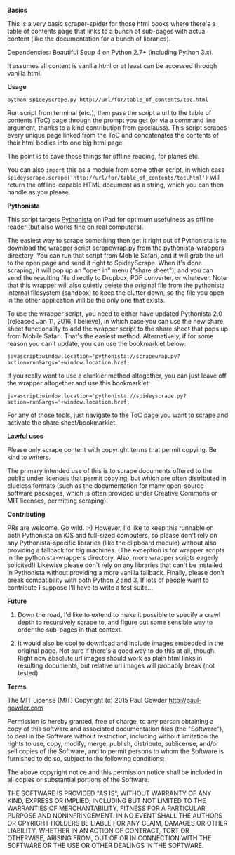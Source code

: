 **Basics**

This is a very basic scraper-spider for those html books where there's a table of contents page that links to a bunch of sub-pages with actual content (like the documentation for a bunch of libraries).

Dependencies: Beautiful Soup 4 on Python 2.7+ (including Python 3.x).
 
It assumes all content is vanilla html or at least can be accessed through vanilla html.  

**Usage**

`python spideyscrape.py http://url/for/table_of_contents/toc.html`

Run script from terminal (etc.), then pass the script a url to the table of contents (ToC) page through the prompt you get (or via a command line argument, thanks to a kind contribution from @cclauss). This script scrapes every unique page linked from the ToC and concatenates the contents of their html bodies into one big html page.
 
The point is to save those things for offline reading, for planes etc.  

You can also `import` this as a module from some other script, in which case `spideyscrape.scrape('http://url/for/table_of_contents/toc.html')` will return the offline-capable HTML document as a string, which you can then handle as you please.

**Pythonista** 

This script targets [Pythonista](http://omz-software.com/pythonista/) on iPad for optimum usefulness as offline reader (but also works fine on real computers).  

The easiest way to scrape something then get it right out of Pythonista is to download the wrapper script scrapewrap.py from the pythonista-wrappers directory.  You can run that script from Mobile Safari, and it will grab the url to the open page and send it right to SpideyScrape.  When it's done scraping, it will pop up an "open in" menu ("share sheet"), and you can send the resulting file directly to Dropbox, PDF converter, or whatever.  Note that this wrapper will also quietly delete the original file from the pythonista internal filesystem (sandbox) to keep the clutter down, so the file you open in the other application will be the only one that exists. 

To use the wrapper script, you need to either have updated Pythonista 2.0 (released Jan 11, 2016, I believe), in which case you can use the new share sheet functionality to add the wrapper script to the share sheet that pops up from Mobile Safari.  That's the easiest method.  Alternatively, if for some reason you can't update, you can use the bookmarklet below:

    javascript:window.location='pythonista://scrapewrap.py?action=run&args='+window.location.href;

If you really want to use a clunkier method altogether, you can just leave off the wrapper altogether and use this bookmarklet:

    javascript:window.location='pythonista://spideyscrape.py?action=run&args='+window.location.href;

For any of those tools, just navigate to the ToC page you want to scrape and activate the share sheet/bookmarklet.

**Lawful uses**

Please only scrape content with copyright terms that permit copying.  Be kind to writers.  

The primary intended use of this is to scrape documents offered to the public under licenses that permit copying, but which are often distributed in clueless formats (such as the documentation for many open-source software packages, which is often provided under Creative Commons or MIT licenses, permitting scraping).

**Contributing**

PRs are welcome.  Go wild.  :-)  However, I'd like to keep this runnable on both Pythonista on iOS and full-sized computers, so please don't rely on any Pythonista-specific libraries (like the clipboard module) without also providing a fallback for big machines.  (The exception is for wrapper scripts in the pythonista-wrappers directory.  Also, more wrapper scripts eagerly solicited!) Likewise please don't rely on any libraries that can't be installed in Pythonista without providing a more vanilla fallback.  Finally, please don't break compatibility with both Python 2 and 3.  If lots of people want to contribute I suppose I'll have to write a test suite...

**Future**

1.  Down the road, I'd like to extend to make it possible to specify a crawl depth to recursively scrape to, and figure out some sensible way to order the sub-pages in that context. 

2.  It would also be cool to download and include images embedded in the original page.  Not sure if there's a good way to do this at all, though.  Right now absolute url images should work as plain html links in resulting documents, but relative url images will probably break (not tested).  

**Terms**

The MIT License (MIT)
Copyright (c) 2015 Paul Gowder <http://paul-gowder.com>

Permission is hereby granted, free of charge, to any person obtaining a copy of this software and associated documentation files (the "Software"), to deal in the Software without restriction, including without limitation the rights to use, copy, modify, merge,  publish, distribute, sublicense, and/or sell copies of the Software, and to permit persons to whom the Software is furnished to do  so, subject to the following conditions:

The above copyright notice and this permission notice shall be included in all copies or substantial portions of the Software.

THE SOFTWARE IS PROVIDED "AS IS", WITHOUT WARRANTY OF ANY KIND, EXPRESS OR IMPLIED, INCLUDING BUT NOT LIMITED TO THE WARRANTIES OF MERCHANTABILITY, FITNESS FOR A PARTICULAR PURPOSE AND NONINFRINGEMENT. IN NO EVENT SHALL THE AUTHORS OR CPYRIGHT HOLDERS BE LIABLE  FOR ANY CLAIM, DAMAGES OR OTHER LIABILITY, WHETHER IN AN ACTION OF CONTRACT, TORT OR OTHERWISE, ARISING FROM, OUT OF OR IN CONNECTION WITH THE SOFTWARE OR THE USE OR OTHER DEALINGS IN THE SOFTWARE.
